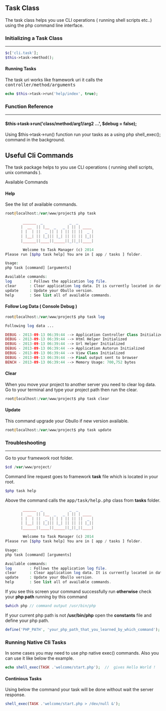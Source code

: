 ## Task Class

The task class helps you use CLI operations ( running shell scripts etc..) using the php command line interface.


### Initializing a Task Class

------

```php
$c['cli.task'];
$this->task->method();
```

#### Running Tasks

The task uri works like framework uri it calls the <kbd>controller/method/arguments</kbd>

```php
echo $this->task->run('help/index', true);
```

### Function Reference

------

#### $this->task->run('class/method/arg1/arg2 ...', $debug = false);

Using $this->task->run() function run your tasks as a using php shell_exec(); command in the background.


## Useful Cli Commands

The task package helps to you use CLI operations ( running shell scripts, unix commands ).

Available Commands

#### Help

See the list of available commands.

```php
root@localhost:/var/www/project$ php task

        ______  _            _  _
       |  __  || |__  _   _ | || | ____
       | |  | ||  _ || | | || || ||  _ |
       | |__| || |_||| |_| || || || |_||
       |______||____||_____||_||_||____|

        Welcome to Task Manager (c) 2014
Please run [$php task help] You are in [ app / tasks ] folder.

Usage:
php task [command] [arguments]

Available commands:
log        : Follows the application log file.
clear      : Clear application log data. It is currently located in data folder.
update     : Update your Obullo version.
help       : See list all of available commands.

```

#### Follow Log Data ( Console Debug )

```php
root@localhost:/var/www/project$ php task log
```

```php
Following log data ...

DEBUG - 2013-09-13 06:39:44 --> Application Controller Class Initialized 
DEBUG - 2013-09-13 06:39:44 --> Html Helper Initialized 
DEBUG - 2013-09-13 06:39:44 --> Url Helper Initialized 
DEBUG - 2013-09-13 06:39:44 --> Application Autorun Initialized 
DEBUG - 2013-09-13 06:39:44 --> View Class Initialized 
DEBUG - 2013-09-13 06:39:44 --> Final output sent to browser 
BENCH - 2013-09-13 06:39:44 --> Memory Usage: 700,752 bytes 
```

#### Clear

When you move your project to another server you need to clear log data. Go to your terminal and type your project path then run the clear.

```php
root@localhost:/var/www/project$ php task clear 
```

#### Update

This command upgrade your Obullo if new version available.

```php
root@localhost:/var/www/project$ php task update
```

### Troubleshooting

------

Go to your framework root folder.

```php
$cd /var/www/project/
```

Command line request goes to framework <b>task</b> file which is located in your root.


```php
$php task help
```

Above the command calls the <kbd>app/task/help.php</kbd> class from <b>tasks</b> folder.

```php
        ______  _            _  _
       |  __  || |__  _   _ | || | ____
       | |  | ||  _ || | | || || ||  _ |
       | |__| || |_||| |_| || || || |_||
       |______||____||_____||_||_||____|

        Welcome to Task Manager (c) 2014
Please run [$php task help] You are in [ app / tasks ] folder.

Usage:
php task [command] [arguments]

Available commands:
log        : Follows the application log file.
clear      : Clear application log data. It is currently located in data folder.
update     : Update your Obullo version.
help       : See list all of available commands.
```

If you see this screen your command successfully run <b>otherwise</b> check your <b>php path</b> running by this command

```php
$which php // command output /usr/bin/php 
```

If your current php path is not <b>/usr/bin/php</b> open the <b>constants</b> file and define your php path. 

```php
define('PHP_PATH', 'your_php_path_that_you_learned_by_which_command'); 
```

### Running Native Cli Tasks

In some cases you may need to use php native exec() commands. Also you can use it like below the example.

```php
echo shell_exec(TASK .'welcome/start.php');  //  gives Hello World !
```

#### Continious Tasks

Using below the command your task will be done without wait the server response.

```php
shell_exec(TASK .'welcome/start.php > /dev/null &');
```